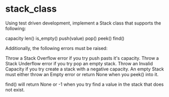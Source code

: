 # stack_class

Using test driven development, implement a Stack class that supports the following:

capacity
len()
is_empty()
push(value)
pop()
peek()
find()

Additionally, the following errors must be raised:

Throw a Stack Overflow error if you try push pasts it's capacity.
Throw a Stack Underflow error if you try pop an empty stack.
Throw an Invalid Capacity if you try create a stack with a negative capacity.
An empty Stack must either throw an Empty error or return None when you peek() into it.

find() will return None or -1 when you try find a value in the stack that does not exist.

